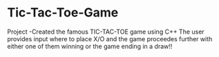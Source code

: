 # Tic-Tac-Toe-Game
Project
-Created the famous TIC-TAC-TOE game using C++ The user provides input where to place X/O and the game proceedes further with either one of them winning or the game ending in a draw!!
